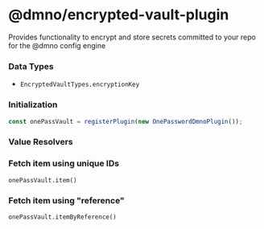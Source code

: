 # @dmno/encrypted-vault-plugin

Provides functionality to encrypt and store secrets committed to your repo for the @dmno config engine

### Data Types
- `EncryptedVaultTypes.encryptionKey`


### Initialization

```typescript
const onePassVault = registerPlugin(new OnePasswordDmnoPlugin());
```


### Value Resolvers



### Fetch item using unique IDs
`onePassVault.item()`


### Fetch item using "reference"
`onePassVault.itemByReference()`
